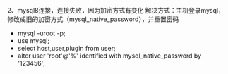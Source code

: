 2、mysql8连接，连接失败，因为加密方式有变化
解决方式：主机登录mysql，修改成旧的加密方式（mysql_native_password），并重置密码 
* mysql -uroot -p;
* use mysql;
* select host,user,plugin from user;
* alter user 'root'@'%' identified with mysql_native_password by '123456';